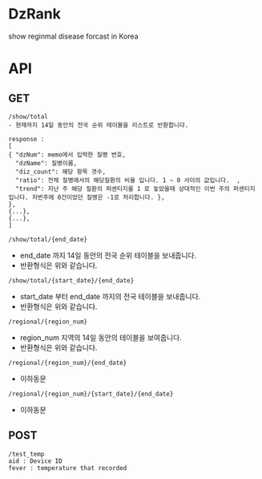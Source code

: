 # DzRank
show reginmal disease forcast in Korea

# API
## GET

```
/show/total
- 현재까지 14일 동안의 전국 순위 테이블을 리스트로 반환합니다. 
```
```
response : 
[
{ "dzNum": memo에서 입력한 질병 번호,
  "dzName": 질병이름,
  "diz_count": 해당 항목 갯수,
  "ratio": 전체 질병에서의 해당질환의 비율 입니다. 1 ~ 0 사이의 값입니다.  ,
  "trend": 지난 주 해당 질환의 퍼센티지를 1 로 놓았을때 상대적인 이번 주의 퍼센티지 입니다. 저번주에 0건이었던 질병은 -1로 처리합니다. },
},
{...},
{...},
]
```

  
```
/show/total/{end_date}
```
- end_date 까지 14일 동안의 전국 순위 테이블을 보내줍니다. 
- 반환형식은 위와 같습니다.  

```
/show/total/{start_date}/{end_date}
```
- start_date 부터 end_date 까지의 전국 테이블을 보내줍니다. 
- 반환형식은 위와 같습니다.  
  
```
/regional/{region_num}
```
- region_num 지역의 14일 동안의 테이블을 보여줍니다. 
- 반환형식은 위와 같습니다.  
  
```
/regional/{region_num}/{end_date}
```
- 이하동문
  
  
```
/regional/{region_num}/{start_date}/{end_date}
```
- 이하동문
  
  
  
## POST
```
/test_temp
aid : Device ID  
fever : temperature that recorded  
```
